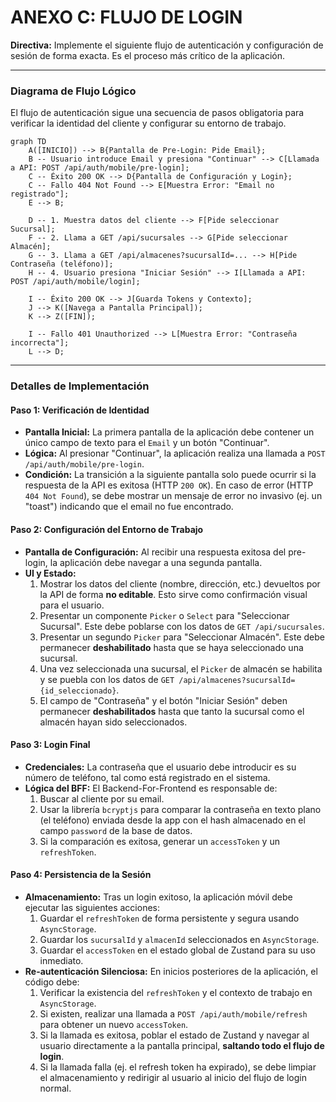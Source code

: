 # **ANEXO C: FLUJO DE LOGIN**

**Directiva:** Implemente el siguiente flujo de autenticación y configuración de sesión de forma exacta. Es el proceso más crítico de la aplicación.

---

### **Diagrama de Flujo Lógico**

El flujo de autenticación sigue una secuencia de pasos obligatoria para verificar la identidad del cliente y configurar su entorno de trabajo.

```mermaid
graph TD
    A([INICIO]) --> B{Pantalla de Pre-Login: Pide Email};
    B -- Usuario introduce Email y presiona "Continuar" --> C[Llamada a API: POST /api/auth/mobile/pre-login];
    C -- Éxito 200 OK --> D{Pantalla de Configuración y Login};
    C -- Fallo 404 Not Found --> E[Muestra Error: "Email no registrado"];
    E --> B;

    D -- 1. Muestra datos del cliente --> F[Pide seleccionar Sucursal];
    F -- 2. Llama a GET /api/sucursales --> G[Pide seleccionar Almacén];
    G -- 3. Llama a GET /api/almacenes?sucursalId=... --> H[Pide Contraseña (teléfono)];
    H -- 4. Usuario presiona "Iniciar Sesión" --> I[Llamada a API: POST /api/auth/mobile/login];
    
    I -- Éxito 200 OK --> J[Guarda Tokens y Contexto];
    J --> K([Navega a Pantalla Principal]);
    K --> Z([FIN]);

    I -- Fallo 401 Unauthorized --> L[Muestra Error: "Contraseña incorrecta"];
    L --> D;
```

---

### **Detalles de Implementación**

#### **Paso 1: Verificación de Identidad**
*   **Pantalla Inicial:** La primera pantalla de la aplicación debe contener un único campo de texto para el `Email` y un botón "Continuar".
*   **Lógica:** Al presionar "Continuar", la aplicación realiza una llamada a `POST /api/auth/mobile/pre-login`.
*   **Condición:** La transición a la siguiente pantalla solo puede ocurrir si la respuesta de la API es exitosa (HTTP `200 OK`). En caso de error (HTTP `404 Not Found`), se debe mostrar un mensaje de error no invasivo (ej. un "toast") indicando que el email no fue encontrado.

#### **Paso 2: Configuración del Entorno de Trabajo**
*   **Pantalla de Configuración:** Al recibir una respuesta exitosa del pre-login, la aplicación debe navegar a una segunda pantalla.
*   **UI y Estado:**
    1.  Mostrar los datos del cliente (nombre, dirección, etc.) devueltos por la API de forma **no editable**. Esto sirve como confirmación visual para el usuario.
    2.  Presentar un componente `Picker` o `Select` para "Seleccionar Sucursal". Este debe poblarse con los datos de `GET /api/sucursales`.
    3.  Presentar un segundo `Picker` para "Seleccionar Almacén". Este debe permanecer **deshabilitado** hasta que se haya seleccionado una sucursal.
    4.  Una vez seleccionada una sucursal, el `Picker` de almacén se habilita y se puebla con los datos de `GET /api/almacenes?sucursalId={id_seleccionado}`.
    5.  El campo de "Contraseña" y el botón "Iniciar Sesión" deben permanecer **deshabilitados** hasta que tanto la sucursal como el almacén hayan sido seleccionados.

#### **Paso 3: Login Final**
*   **Credenciales:** La contraseña que el usuario debe introducir es su número de teléfono, tal como está registrado en el sistema.
*   **Lógica del BFF:** El Backend-For-Frontend es responsable de:
    1.  Buscar al cliente por su email.
    2.  Usar la librería `bcryptjs` para comparar la contraseña en texto plano (el teléfono) enviada desde la app con el hash almacenado en el campo `password` de la base de datos.
    3.  Si la comparación es exitosa, generar un `accessToken` y un `refreshToken`.

#### **Paso 4: Persistencia de la Sesión**
*   **Almacenamiento:** Tras un login exitoso, la aplicación móvil debe ejecutar las siguientes acciones:
    1.  Guardar el `refreshToken` de forma persistente y segura usando `AsyncStorage`.
    2.  Guardar los `sucursalId` y `almacenId` seleccionados en `AsyncStorage`.
    3.  Guardar el `accessToken` en el estado global de Zustand para su uso inmediato.
*   **Re-autenticación Silenciosa:** En inicios posteriores de la aplicación, el código debe:
    1.  Verificar la existencia del `refreshToken` y el contexto de trabajo en `AsyncStorage`.
    2.  Si existen, realizar una llamada a `POST /api/auth/mobile/refresh` para obtener un nuevo `accessToken`.
    3.  Si la llamada es exitosa, poblar el estado de Zustand y navegar al usuario directamente a la pantalla principal, **saltando todo el flujo de login**.
    4.  Si la llamada falla (ej. el refresh token ha expirado), se debe limpiar el almacenamiento y redirigir al usuario al inicio del flujo de login normal.